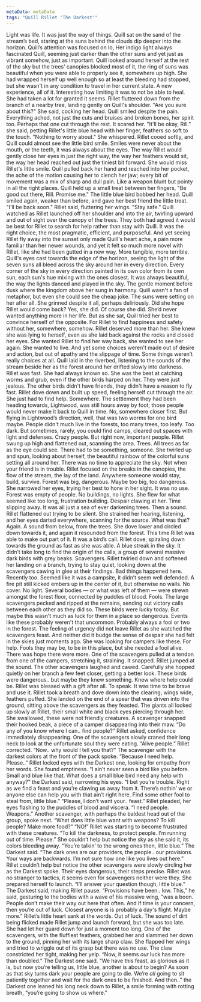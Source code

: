 ```yaml
---
metaData: metaData
tags: "Quill Rillet 'The Darkest'"
---
```


Light was life.
It was just the way of things.
Quill sat on the sand of the stream’s bed, staring at the suns behind the clouds dip deeper into the horizon. Quill’s attention was focused on Io, Her indigo light always fascinated Quill, seeming just darker than the other suns and yet just as vibrant somehow, just as important. Quill looked around herself at the rest of the sky but the trees’ canopies blocked most of it, the ring of suns was beautiful when you were able to properly see it, somewhere up high.
She had wrapped herself up well enough so at least the bleeding had stopped, but she wasn't in any condition to travel in her current state. A new experience, all of it. Interesting how limiting it was to not be able to heal. She had taken a lot for granted it seems.
Rillet fluttered down from the branch of a nearby tree, landing gently on Quill's shoulder. "Are you sure about this?" She said, cocking her head.
Quill smiled despite the pain. Everything ached, not just the cuts and bruises and broken bones, her spirit too. Perhaps that one cut through the rest. It scared her. "It'll be okay, Rill." she said, petting Rillet's little blue head with her finger, feathers so soft to the touch. "Nothing to worry about." She whispered. 
Rillet cooed softly, and Quill could almost see the little bird smile. Smiles were never about the mouth, or the teeth, it was always about the eyes. The way Rillet would gently close her eyes in just the right way, the way her feathers would sit, the way her head reached out just the tiniest bit forward. She would miss Rillet's little smile. 
Quill pulled back her hand and reached into her pocket, the ache of the motion causing her to clench her jaw; every bit of movement was a mix of sharp and dull pain. Like a weapon blunt but pointy in all the right places. Quill held up a small treat between her fingers, "Be good out there, Rill. Promise me." 
The little blue bird bobbed her head. 
Quill smiled again, weaker than before, and gave her best friend the little treat. 
"I'll be back soon." Rillet said, fluttering her wings. "Stay safe." 
Quill watched as Rillet launched off her shoulder and into the air, twirling upward and out of sight over the canopy of the trees. They both had agreed it would be best for Rillet to search for help rather than stay with Quill. It was the right choice, the most pragmatic, efficient, and purposeful. And yet seeing Rillet fly away into the sunset only made Quill's heart ache, a pain more familiar than her newer wounds, and yet it felt so much more novel with Rillet, like she had been gutted in a new way. More tangible, more terrible. Quill's eyes cast towards the edge of the horizon, seeing the light of the seven suns all bleed across the sky around her in every direction. Every corner of the sky in every direction painted in its own color from its own sun, each sun's hue mixing with the ones closest. It was always beautiful, the way the lights danced and played in the sky. The gentle moment before dusk where the kingdom above her sung in harmony. 
Quill wasn't a fan of metaphor, but even she could see the cheap joke. The suns were setting on her after all. She grinned despite it all, perhaps deliriously. Did she hope Rillet would come back? Yes, she did. Of course she did. She’d never wanted anything more in her life. But as she sat, Quill tried her best to convince herself of the opposite. For Rillet to find happiness and safety without her, somewhere, somehow. Rillet deserved more than her. She knew she was lying to herself, even as she laid back against the rocks and closed her eyes. She wanted Rillet to find her way back, she wanted to see her again. She wanted to live. 
And yet some choices weren't made out of desire and action, but out of apathy and the slippage of time. Some things weren’t really choices at all. Quill laid in the riverbed, listening to the sounds of the stream beside her as the forest around her drifted slowly into darkness.
Rillet was fast. She had always known so. She was the best at catching worms and grub, even if the other birds harped on her. They were just jealous. The other birds didn't have friends, they didn't have a reason to fly fast. Rillet dove down and built up speed, feeling herself cut through the air. She just had to find help. Somewhere. The settlement they had been heading towards, Lightwood, was still hours away by foot; those people would never make it back to Quill in time. No, somewhere closer first. But flying in Lightwood’s direction, well, that was two worms for one bird maybe. 
People didn't much live in the forests, too many trees, too leafy. Too dark. But sometimes, rarely, you could find camps, cleared out spaces with light and defenses. Crazy people. But right now, important people. 
Rillet swung up high and flattened out, scanning the area. Trees. All trees as far as the eye could see. There had to be something, someone. She twirled up and spun, looking about herself, the beautiful rainbow of the colorful suns setting all around her. There was no time to appreciate the sky. Not when your friend is in trouble. 
Rillet focused on the breaks in the canopies, the flow of the stream, the lay of the land. Anywhere someone would stay, build, survive. Forest was big, dangerous. Maybe too big, too dangerous. She narrowed her eyes, trying her best to hone in her sight. It was no use. Forest was empty of people. No buildings, no lights. She flew for what seemed like too long, frustration building. Despair clawing at her. Time slipping away. It was all just a sea of ever darkening trees. 
Then a sound. Rillet flattened out trying to be silent. She strained her hearing, listening, and her eyes darted everywhere, scanning for the source. What was that? Again. A sound from below, from the trees. She dove lower and circled down towards it, and again it resounded from the forest. This time Rillet was able to make out part of it. It was a bird’s call. 
Rillet dove, spiraling down towards the ground as fast as she was able. A blue streak in the sky. It didn’t take long to find the origin of the calls, a group of several massive dark birds with grey beaks. Scavengers. Rillet twirled down and softened her landing on a branch, trying to stay quiet, looking down at the scavengers cawing in glee at their findings. Bad things happened here. Recently too. Seemed like it was a campsite, it didn’t seem well defended. A fire pit still kicked embers up in the center of it, but otherwise no walls. No cover. No light. Several bodies — or what was left of them — were strewn amongst the forest floor, connected by puddles of blood. Fools. 
The large scavengers pecked and ripped at the remains, sending out victory calls between each other as they did so. These birds were lucky today. But maybe this wasn’t much as luck for them in a place so dangerous. Events like these probably weren't that uncommon. Probably always a fool or two in the forest. The feeling of urgency did not leave Rillet as she watched the scavengers feast. And neither did it budge the sense of despair she had felt in the skies just moments ago. She was looking for campers like these. For help. Fools they may be, to be in this place, but she needed a fool alive. There was hope there were more.
One of the scavengers pulled at a tendon from one of the campers, stretching it, straining. It snapped. Rillet jumped at the sound. The other scavengers laughed and cawed. Carefully she hopped quietly on her branch a few feet closer, getting a better look. These birds were dangerous.. but maybe they knew something. Knew where help could be. Rillet was blessed with a gift after all. To speak. It was time to be brave and use it.
Rillet took a breath and dove down into the clearing, wings wide, feathers puffed. She landed on the end of a spear that was driven into the ground, sitting above the scavengers as they feasted. The giants all looked up slowly at Rillet, their small white and black eyes piercing through her. She swallowed, these were not friendly creatures. A scavenger snapped their hooked beak, a piece of a camper disappearing into their maw. 
“Do any of you know where I can.. find people?” Rillet asked, confidence immediately disappearing.
One of the scavengers slowly craned their long neck to look at the unfortunate soul they were eating. 
“Alive people.” Rillet corrected. 
“Now.. why would I tell you that?” The scavenger with the darkest colors at the front of the pack spoke. 
“Because I need help. Please..” Rillet locked eyes with the Darkest one, looking for empathy from her words. She found emptiness. 
“I ain’t never seen a bird like you before. Small and blue like that. What does a small blue bird need any help with anyway?” the Darkest said, narrowing his eyes. “I bet you’re trouble. Right as we find a feast and you’re clawing us away from it. There’s nothin’ we or anyone else can help you with that ain’t right here. Find some other fool to steal from, little blue.” 
“Please, I don’t want your.. feast.” Rillet pleaded, her eyes flashing to the puddles of blood and viscera. “I need people. Weapons.”
Another scavenger, with perhaps the baldest head out of the group, spoke next. “What does little blue want with weapons? To kill people? Make more food?”
“NO!” Rillet was starting to become frustrated with these creatures. “To kill the darkness, to protect people. I’m running out of time. Please.” She couldn’t help but notice the sky as she said it, its colors bleeding away. 
“You’re talkin’ to the wrong ones then, little blue.” The Darkest said. “The dark ones are our providers, the people.. our provisions. Your ways are backwards. I’m not sure how one like you lives out here.”
Rillet couldn’t help but notice the other scavengers were slowly circling her as the Darkest spoke. Their eyes dangerous, their steps precise. Rillet was no stranger to tactics, it seems even for scavengers neither were they. She prepared herself to launch. 
“I’ll answer your question though, little blue.” The Darkest said, making Rillet pause. “Provisions have been.. low. This,” he said, gesturing to the bodies with a wave of his massive wing, “was a boon. People don’t make their way out here that often. And if time is your concern, then you’re out of luck. Closest anyone is is probably a day's flight. Maybe more.”
Rillet’s little heart sank at the words. Out of luck. The sound of dirt being flicked made Rillet jump and launch forward, but she was too late. She had let her guard down for just a moment too long. One of the scavengers, with the fluffiest feathers, grabbed her and slammed her down to the ground, pinning her with its large sharp claw. She flapped her wings and tried to wriggle out of its grasp but there was no use. The claw constricted her tight, making her yelp.
“Now, it seems *our* luck has more than doubled.” The Darkest one said. “We have this feast, as glorious as it is, but now you’re telling us, little blue, another is about to begin? As soon as that sky turns dark your people are going to die. We’re *all* going to sit patiently together and wait for the dark ones to be finished. And then..” the Darkest one leaned his long neck down to Rillet, a smile forming with rotting breath, “you’re going to show us where.”
